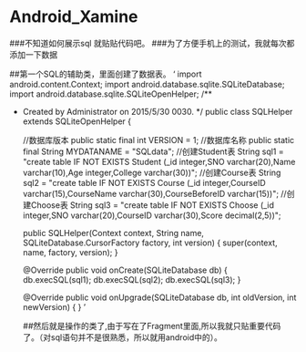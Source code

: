 # Android_Xamine 

###不知道如何展示sql  就贴贴代码吧。
###为了方便手机上的测试，我就每次都添加一下数据

##第一个SQL的辅助类，里面创建了数据表。
‘
import android.content.Context;
import android.database.sqlite.SQLiteDatabase;
import android.database.sqlite.SQLiteOpenHelper;
/**
 * Created by Administrator on 2015/5/30 0030.
 */
public class SQLHelper extends SQLiteOpenHelper {

    //数据库版本
    public static final int VERSION = 1;
    //数据库名称
    public static final String MYDATANAME = "SQLdata";
    //创建Student表
    String sql1 = "create table  IF NOT  EXISTS Student  (_id integer,SNO varchar(20),Name varchar(10),Age integer,College varchar(30))";
    //创建Course表
    String sql2 = "create table  IF NOT  EXISTS  Course  (_id integer,CourseID varchar(15),CourseName varchar(30),CourseBeforeID varchar(15))";
    //创建Choose表
    String sql3 = "create table  IF NOT  EXISTS  Choose  (_id integer,SNO varchar(20),CourseID varchar(30),Score decimal(2,5))";

    public SQLHelper(Context context, String name, SQLiteDatabase.CursorFactory factory, int version) {
        super(context, name, factory, version);
    }

    @Override
    public void onCreate(SQLiteDatabase db) {
        db.execSQL(sql1);
        db.execSQL(sql2);
        db.execSQL(sql3);
    }

    @Override
    public void onUpgrade(SQLiteDatabase db, int oldVersion, int newVersion) {
    }
’

    ##然后就是操作的类了,由于写在了Fragment里面,所以我就只贴重要代码了。（对sql语句并不是很熟悉，所以就用android中的）。

